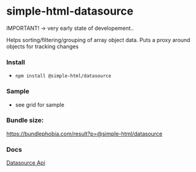 # simple-html-datasource

IMPORTANT! -> very early state of developement..

Helps sorting/filtering/grouping of array object data. Puts a proxy around objects for tracking
changes

### Install

-   `npm install @simple-html/datasource`

### Sample

- see grid for sample

### Bundle size:

https://bundlephobia.com/result?p=@simple-html/datasource

### Docs

[Datasource Api](https://simple-html.github.io/simple-html/datasource/index.html)
